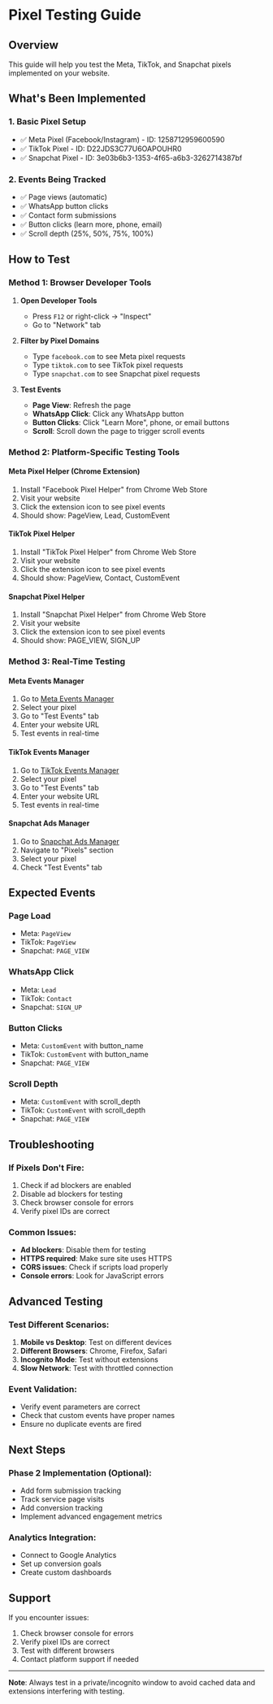 # Pixel Testing Guide

## Overview
This guide will help you test the Meta, TikTok, and Snapchat pixels implemented on your website.

## What's Been Implemented

### 1. **Basic Pixel Setup**
- ✅ Meta Pixel (Facebook/Instagram) - ID: 1258712959600590
- ✅ TikTok Pixel - ID: D22JDS3C77U6OAPOUHR0  
- ✅ Snapchat Pixel - ID: 3e03b6b3-1353-4f65-a6b3-3262714387bf

### 2. **Events Being Tracked**
- ✅ Page views (automatic)
- ✅ WhatsApp button clicks
- ✅ Contact form submissions
- ✅ Button clicks (learn more, phone, email)
- ✅ Scroll depth (25%, 50%, 75%, 100%)

## How to Test

### **Method 1: Browser Developer Tools**

1. **Open Developer Tools**
   - Press `F12` or right-click → "Inspect"
   - Go to "Network" tab

2. **Filter by Pixel Domains**
   - Type `facebook.com` to see Meta pixel requests
   - Type `tiktok.com` to see TikTok pixel requests  
   - Type `snapchat.com` to see Snapchat pixel requests

3. **Test Events**
   - **Page View**: Refresh the page
   - **WhatsApp Click**: Click any WhatsApp button
   - **Button Clicks**: Click "Learn More", phone, or email buttons
   - **Scroll**: Scroll down the page to trigger scroll events

### **Method 2: Platform-Specific Testing Tools**

#### **Meta Pixel Helper (Chrome Extension)**
1. Install "Facebook Pixel Helper" from Chrome Web Store
2. Visit your website
3. Click the extension icon to see pixel events
4. Should show: PageView, Lead, CustomEvent

#### **TikTok Pixel Helper**
1. Install "TikTok Pixel Helper" from Chrome Web Store
2. Visit your website
3. Click the extension icon to see pixel events
4. Should show: PageView, Contact, CustomEvent

#### **Snapchat Pixel Helper**
1. Install "Snapchat Pixel Helper" from Chrome Web Store
2. Visit your website
3. Click the extension icon to see pixel events
4. Should show: PAGE_VIEW, SIGN_UP

### **Method 3: Real-Time Testing**

#### **Meta Events Manager**
1. Go to [Meta Events Manager](https://business.facebook.com/events_manager2)
2. Select your pixel
3. Go to "Test Events" tab
4. Enter your website URL
5. Test events in real-time

#### **TikTok Events Manager**
1. Go to [TikTok Events Manager](https://ads.tiktok.com/i18n/events)
2. Select your pixel
3. Go to "Test Events" tab
4. Enter your website URL
5. Test events in real-time

#### **Snapchat Ads Manager**
1. Go to [Snapchat Ads Manager](https://ads.snapchat.com/)
2. Navigate to "Pixels" section
3. Select your pixel
4. Check "Test Events" tab

## Expected Events

### **Page Load**
- Meta: `PageView`
- TikTok: `PageView`  
- Snapchat: `PAGE_VIEW`

### **WhatsApp Click**
- Meta: `Lead`
- TikTok: `Contact`
- Snapchat: `SIGN_UP`

### **Button Clicks**
- Meta: `CustomEvent` with button_name
- TikTok: `CustomEvent` with button_name
- Snapchat: `PAGE_VIEW`

### **Scroll Depth**
- Meta: `CustomEvent` with scroll_depth
- TikTok: `CustomEvent` with scroll_depth
- Snapchat: `PAGE_VIEW`

## Troubleshooting

### **If Pixels Don't Fire:**
1. Check if ad blockers are enabled
2. Disable ad blockers for testing
3. Check browser console for errors
4. Verify pixel IDs are correct

### **Common Issues:**
- **Ad blockers**: Disable them for testing
- **HTTPS required**: Make sure site uses HTTPS
- **CORS issues**: Check if scripts load properly
- **Console errors**: Look for JavaScript errors

## Advanced Testing

### **Test Different Scenarios:**
1. **Mobile vs Desktop**: Test on different devices
2. **Different Browsers**: Chrome, Firefox, Safari
3. **Incognito Mode**: Test without extensions
4. **Slow Network**: Test with throttled connection

### **Event Validation:**
- Verify event parameters are correct
- Check that custom events have proper names
- Ensure no duplicate events are fired

## Next Steps

### **Phase 2 Implementation (Optional):**
- Add form submission tracking
- Track service page visits
- Add conversion tracking
- Implement advanced engagement metrics

### **Analytics Integration:**
- Connect to Google Analytics
- Set up conversion goals
- Create custom dashboards

## Support

If you encounter issues:
1. Check browser console for errors
2. Verify pixel IDs are correct
3. Test with different browsers
4. Contact platform support if needed

---

**Note**: Always test in a private/incognito window to avoid cached data and extensions interfering with testing. 